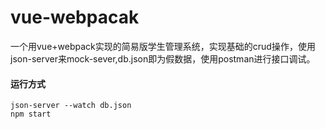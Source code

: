# vue-webpacak
一个用vue+webpack实现的简易版学生管理系统，实现基础的crud操作，使用json-server来mock-sever,db.json即为假数据，使用postman进行接口调试。

#### 运行方式
```
json-server --watch db.json
npm start
```
